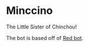 # Minccino
The Little Sister of Chinchou!

The bot is based off of [Red bot](https://github.com/Cog-Creators/Red-DiscordBot).

